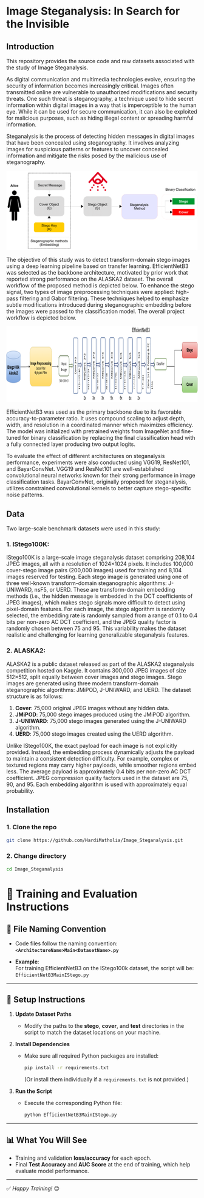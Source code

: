 # Image Steganalysis: In Search for the Invisible
## Introduction 
This repository provides the source code and raw datasets associated with the study of Image Steganalysis.

As digital communication and multimedia technologies evolve, ensuring the security of information becomes increasingly critical. Images often transmitted online are vulnerable to unauthorized modifications and security threats. One such threat is steganography, a technique used to hide secret information within digital images in a way that is imperceptible to the human eye. While it can be used for secure communication, it can also be exploited for malicious purposes, such as hiding illegal content or spreading harmful information.

Steganalysis is the process of detecting hidden messages in digital images that have been concealed using steganography. It involves analyzing images for suspicious patterns or features to uncover concealed information and mitigate the risks posed by the malicious use of steganography.

<img src="steg.png" alt="Steganalysis" width="700">

The objective of this study was to detect transform-domain stego images using a deep learning pipeline based on transfer learning. EfficientNetB3 was selected as the backbone architecture, motivated by prior work that reported strong performance on the ALASKA2 dataset. The overall workflow of the proposed method is depicted below. To enhance the stego signal, two types of image preprocessing techniques were applied: high-pass filtering and Gabor filtering. These techniques helped to emphasize subtle modifications introduced during steganographic embedding before the images were passed to the classification model. The overall project workflow is depicted below.

<img src="Workflow.png" alt="Workflow" width="800" height="200">

EfficientNetB3 was used as the primary backbone due to its favorable accuracy-to-parameter ratio. It uses compound scaling to adjust depth, width, and resolution in a coordinated manner which maximizes efficiency. The model was initialized with pretrained weights from ImageNet and fine-tuned for binary classification by replacing the final classification head with a fully connected layer producing two output logits.

To evaluate the effect of different architectures on steganalysis performance, experiments were also conducted using VGG19, ResNet101, and BayarConvNet. VGG19 and ResNet101 are well-established convolutional neural networks known for their strong performance in image classification tasks. BayarConvNet, originally proposed for steganalysis, utilizes constrained convolutional kernels to better capture stego-specific noise patterns.

## Data
Two large-scale benchmark datasets were used in this study:
### 1. IStego100K: 
IStego100K is a large-scale image steganalysis dataset comprising 208,104 JPEG images, all with a resolution of 1024×1024 pixels. It includes 100,000 cover-stego image pairs (200,000 images) used for training and 8,104 images reserved for testing. Each stego image is generated using one of three well-known transform-domain steganographic algorithms: J-UNIWARD, nsF5, or UERD. These are transform-domain embedding methods (i.e., the hidden message is embedded in the DCT coefficients of JPEG images), which makes stego signals more difficult to detect using pixel-domain features. For each image, the stego algorithm is randomly selected, the embedding rate is randomly sampled from a range of 0.1 to 0.4 bits per non-zero AC DCT coefficient, and the JPEG quality factor is randomly chosen between 75 and 95. This variability makes the dataset realistic and challenging for learning generalizable steganalysis features.

### 2. ALASKA2:
ALASKA2 is a public dataset released as part of the ALASKA2 steganalysis competition hosted on Kaggle. It contains 300,000 JPEG images of size 512×512, split equally between cover images and stego images. Stego images are generated using three modern transform-domain steganographic algorithms: JMiPOD, J-UNIWARD, and UERD. The dataset structure is as follows:

1. **Cover**: 75,000 original JPEG images without any hidden data.
2. **JMiPOD**: 75,000 stego images produced using the JMiPOD algorithm.
3. **J-UNIWARD**: 75,000 stego images generated using the J-UNIWARD algorithm.
4. **UERD**: 75,000 stego images created using the UERD algorithm.

Unlike IStego100K, the exact payload for each image is not explicitly provided. Instead, the embedding process dynamically adjusts the payload to maintain a consistent detection difficulty. For example, complex or textured regions may carry higher payloads, while smoother regions embed less. The average payload is approximately 0.4 bits per non-zero AC DCT coefficient. JPEG compression quality factors used in the dataset are 75, 90, and 95. Each embedding algorithm is used with approximately equal probability.

## Installation 
### 1. Clone the repo 
```bash
git clone https://github.com/HardiMatholia/Image_Steganalysis.git
```
### 2. Change directory
```bash
cd Image_Steganalysis
```


# 🧠 Training and Evaluation Instructions

## 📁 File Naming Convention
- Code files follow the naming convention:  
  **`<ArchitectureName>Main<DatasetName>.py`**
  
- **Example**:  
  For training EfficientNetB3 on the IStego100k dataset, the script will be:  
  `EfficientNetB3MainIStego.py`

---

## 🔧 Setup Instructions

1. **Update Dataset Paths**  
   - Modify the paths to the **stego**, **cover**, and **test** directories in the script to match the dataset locations on your machine.

2. **Install Dependencies**  
   - Make sure all required Python packages are installed:  
     ```bash
     pip install -r requirements.txt
     ```
     (Or install them individually if a `requirements.txt` is not provided.)

3. **Run the Script**  
   - Execute the corresponding Python file:  
     ```bash
     python EfficientNetB3MainIStego.py
     ```

---

## 📊 What You Will See

- Training and validation **loss/accuracy** for each epoch.
- Final **Test Accuracy** and **AUC Score** at the end of training, which help evaluate model performance.

---

✅ *Happy Training!* 😊  

 










